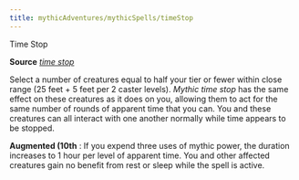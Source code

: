 ```yaml
---
title: mythicAdventures/mythicSpells/timeStop
---
```

Time Stop

**Source** [_time stop_](spell_dir/timeStop#_time-stop)

Select a number of creatures equal to half your tier or fewer within close range (25 feet + 5 feet per 2 caster levels). _Mythic time stop_ has the same effect on these creatures as it does on you, allowing them to act for the same number of rounds of apparent time that you can. You and these creatures can all interact with one another normally while time appears to be stopped.

**Augmented (10th** : If you expend three uses of mythic power, the duration increases to 1 hour per level of apparent time. You and other affected creatures gain no benefit from rest or sleep while the spell is active.

